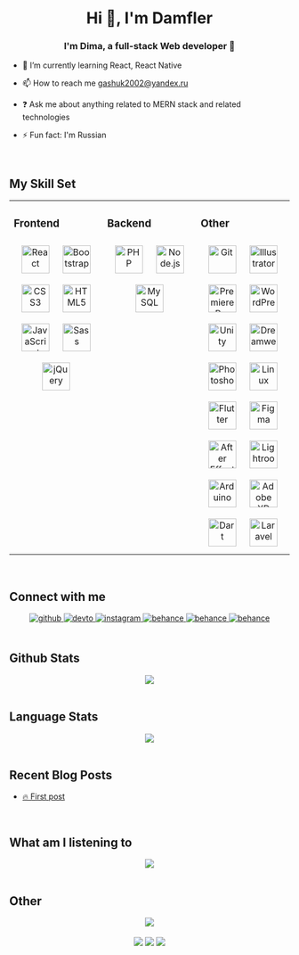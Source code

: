 # **<div align="center">Hi 👋, I'm Damfler</div>**  
  

### <div align="center">I'm Dima, a full-stack Web developer 🚀</div>  
  

- 🌱 I’m currently learning React, React Native  
  

- 📫 How to reach me gashuk2002@yandex.ru  
  

- ❓ Ask me about anything related to MERN stack and related technologies  
  

- ⚡ Fun fact: I'm Russian  
  

<br/>  


## My Skill Set  
<table><tr><td valign="top" width="33%">



### Frontend  
<div align="center">  
<img style="margin: 10px" src="https://profilinator.rishav.dev/skills-assets/react-original-wordmark.svg" alt="React" height="50" />  
<img style="margin: 10px" src="https://profilinator.rishav.dev/skills-assets/bootstrap-plain.svg" alt="Bootstrap" height="50" />  
<img style="margin: 10px" src="https://profilinator.rishav.dev/skills-assets/css3-original-wordmark.svg" alt="CSS3" height="50" />  
<img style="margin: 10px" src="https://profilinator.rishav.dev/skills-assets/html5-original-wordmark.svg" alt="HTML5" height="50" />  
<img style="margin: 10px" src="https://profilinator.rishav.dev/skills-assets/javascript-original.svg" alt="JavaScript" height="50" />  
<img style="margin: 10px" src="https://profilinator.rishav.dev/skills-assets/sass-original.svg" alt="Sass" height="50" />  
<img style="margin: 10px" src="https://profilinator.rishav.dev/skills-assets/jquery.png" alt="jQuery" height="50" />  
</div>

</td><td valign="top" width="33%">



### Backend  
<div align="center">  
<img style="margin: 10px" src="https://profilinator.rishav.dev/skills-assets/php-original.svg" alt="PHP" height="50" />  
<img style="margin: 10px" src="https://profilinator.rishav.dev/skills-assets/nodejs-original-wordmark.svg" alt="Node.js" height="50" />  
<img style="margin: 10px" src="https://profilinator.rishav.dev/skills-assets/mysql-original-wordmark.svg" alt="MySQL" height="50" />  
</div>

</td><td valign="top" width="33%">



### Other  
<div align="center">  
<img style="margin: 10px" src="https://profilinator.rishav.dev/skills-assets/git-scm-icon.svg" alt="Git" height="50" />  
<img style="margin: 10px" src="https://profilinator.rishav.dev/skills-assets/adobe_illustrator-icon.svg" alt="Illustrator" height="50" />  
<img style="margin: 10px" src="https://profilinator.rishav.dev/skills-assets/adobepremierepro.png" alt="Premiere Pro" height="50" />  
<img style="margin: 10px" src="https://profilinator.rishav.dev/skills-assets/wordpress.png" alt="WordPress" height="50" />  
<img style="margin: 10px" src="https://profilinator.rishav.dev/skills-assets/unity.png" alt="Unity" height="50" />  
<img style="margin: 10px" src="https://profilinator.rishav.dev/skills-assets/adobedreamweaver.png" alt="Dreamweaver " height="50" />  
<img style="margin: 10px" src="https://profilinator.rishav.dev/skills-assets/photoshop-plain.svg" alt="Photoshop" height="50" />  
<img style="margin: 10px" src="https://profilinator.rishav.dev/skills-assets/linux-original.svg" alt="Linux" height="50" />  
<img style="margin: 10px" src="https://profilinator.rishav.dev/skills-assets/flutterio-icon.svg" alt="Flutter" height="50" />  
<img style="margin: 10px" src="https://profilinator.rishav.dev/skills-assets/figma-icon.svg" alt="Figma" height="50" />  
<img style="margin: 10px" src="https://profilinator.rishav.dev/skills-assets/aftereffects.png" alt="After Effects" height="50" />  
<img style="margin: 10px" src="https://profilinator.rishav.dev/skills-assets/lightroom.png" alt="Lightroom" height="50" />  
<img style="margin: 10px" src="https://profilinator.rishav.dev/skills-assets/arduino.png" alt="Arduino" height="50" />  
<img style="margin: 10px" src="https://profilinator.rishav.dev/skills-assets/adobexd.png" alt="Adobe XD" height="50" />  
<img style="margin: 10px" src="https://profilinator.rishav.dev/skills-assets/dartlang-icon.svg" alt="Dart" height="50" />  
<img style="margin: 10px" src="https://profilinator.rishav.dev/skills-assets/laravel-plain-wordmark.svg" alt="Laravel" height="50" />  
</div>

</td></tr></table>  

<br/>  


## Connect with me  
<div align="center">
<a href="https://github.com/Damfler" target="_blank">
<img src=https://img.shields.io/badge/github-%23000000.svg?&style=for-the-badge&logo=github&logoColor=white alt=github style="margin-bottom: 5px;" />
</a>
<a href="https://dev.to/damfler" target="_blank">
<img src=https://img.shields.io/badge/dev.to-%23000000.svg?&style=for-the-badge&logo=dev.to&logoColor=white alt=devto style="margin-bottom: 5px;" />
</a>
<a href="https://instagram.com/damfler" target="_blank">
<img src=https://img.shields.io/badge/instagram-%23000000.svg?&style=for-the-badge&logo=instagram&logoColor=white alt=instagram style="margin-bottom: 5px;" />
</a>
<a href="https://www.behance.net/dima_gashuk" target="_blank">
<img src=https://img.shields.io/badge/behance-%23000000.svg?&style=for-the-badge&logo=behance&logoColor=white alt=behance style="margin-bottom: 5px;" />
</a>  
<a href="https://vk.com/dima_gashuk" target="_blank">
<img src=https://img.shields.io/badge/vkontakte-%23000000.svg?&style=for-the-badge&logo=vk&logoColor=white alt=behance style="margin-bottom: 5px;" />
</a>
<a href="https://www.youtube.com/channel/UCWIbaZ6Nt-pRcRie3g8SqZw" target="_blank">
<img src=https://img.shields.io/badge/YouTUbe-%23000000.svg?&style=for-the-badge&logo=youtube&logoColor=white alt=behance style="margin-bottom: 5px;" />
</a> 
</div>  
  

<br/>  


## Github Stats  
<div align="center"><img src="https://github-readme-stats.vercel.app/api?username=Damfler&show_icons=true&count_private=true&hide_border=true&theme=dark" align="center" /></div>  

<br/>  


## Language Stats 
<div align="center"><img src="https://github-readme-stats.vercel.app/api/wakatime?username=Damfler&theme=dark" align="center" /></div>  

<br/>  


## Recent Blog Posts  

<!-- BLOG-POST-LIST:START -->
 - [🔥 First post](https://dev.to/damfler/first-post-2gk)<!-- BLOG-POST-LIST:END -->

<br/>  


## What am I listening to

<div align="center"><img src="https://spotify-github-profile.vercel.app/api/view?uid=31kzqhx32jsga2wljzdd672hqxf4&cover_image=true&theme=default" /></div>  

<br/>  

## Other

<div align="center">
<img src="https://komarev.com/ghpvc/?username=Damfler&&style=flat-square" align="center" />
</div>  
  

<br/>  

<div align="center">
            <a href="https://paypal.me/damfler" target="_blank" style="display: inline-block;">
                <img
                    src="https://img.shields.io/badge/Donate-PayPal-blue.svg?style=flat-square" 
                    align="center"
                />
            </a>
            <a href="https://www.buymeacoffee.com/damfler" target="_blank" style="display: inline-block;">
                <img
                    src="https://img.shields.io/badge/Donate-Buy%20Me%20A%20Coffee-orange.svg?style=flat-square" 
                    align="center"
                />
            </a>
            <a href="https://www.patreon.com/damfler" target="_blank" style="display: inline-block;">
                <img
                    src="https://img.shields.io/badge/Donate-Patreon-f96854.svg?style=flat-square" 
                    align="center"
                />
            </a></div>
